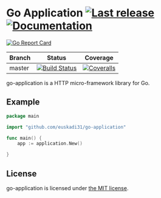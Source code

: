 Go Application [![Last release](https://img.shields.io/github/release/euskadi31/go-application.svg)](https://github.com/euskadi31/go-application/releases/latest) [![Documentation](https://godoc.org/github.com/euskadi31/go-application?status.svg)](https://godoc.org/github.com/euskadi31/go-application)
================

[![Go Report Card](https://goreportcard.com/badge/github.com/euskadi31/go-application)](https://goreportcard.com/report/github.com/euskadi31/go-application)

| Branch  | Status | Coverage |
|---------|--------|----------|
| master  | [![Build Status](https://img.shields.io/travis/euskadi31/go-application/master.svg)](https://travis-ci.org/euskadi31/go-application) | [![Coveralls](https://img.shields.io/coveralls/euskadi31/go-application/master.svg)](https://coveralls.io/github/euskadi31/go-application?branch=master) |

go-application is a HTTP micro-framework library for Go.

Example
-------

```go
package main

import "github.com/euskadi31/go-application"

func main() {
    app := application.New()

}
```

License
-------

go-application is licensed under [the MIT license](LICENSE.md).
